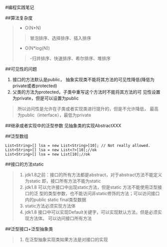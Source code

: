 #编程实践笔记


##算法复杂度
> - O(N*N)
>> 冒泡排序、选择排序、插入排序
> - O(N*log(N))
>> -归并排序、快速排序、希尔排序、堆排序

##可见性的问题
1. 接口的方法默认是public，
抽象实现类不能将其方法的可见性降低(降低为private或者protected)
2. 父类的方法为protected，子类中重写这个方法时不能将其方法的可
见性设置为private，但是可以设置为public
> 所以访问性是允许在子类或者实现类进行提升的，但是不允许降低，
最高为public（interface），最低为private

##继承或者实现中的泛型参数
见抽象类的实现AbstractXXX

##泛型数组
```
List<String>[] lsa = new List<String>[10]; // Not really allowed.
List<String>[] lsa = new List<?>[10];//ok
List<String>[] lsa = new List[10];//ok
```

##接口的方法static
> 1. jdk1.8之前：接口的所有方法都是abstract，对于abstract方法不能定义为static
即，接口所有方法不能为static
> 2. jdk1.8 可以允许接口中出现static方法，但是static 方法不能使用泛型接口的泛
型的类型参数，也不能访问非static修饰的方法；可以访问接口内的public static final类型数据
> 3. static方法必须实现方法体
> 4. jdk1.8 接口中可以实现Default关键字，可以实现默认方法，但是必须实现方法体。
可以访问接口所有方法

##泛型接口+泛型抽象类
> 1. 在泛型抽象实现类如果方法是对接口的实现
